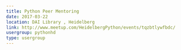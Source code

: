 ```yaml
---
title: Python Peer Mentoring
date: 2017-03-22
location: DAI Library , Heidelberg
link: http://www.meetup.com/HeidelbergPython/events/tqzbtlywfbdc/
usergroup: pythonhd
type: usergroup
---
```

